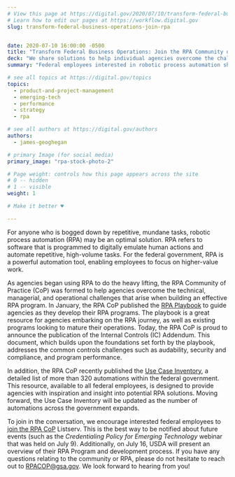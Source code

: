 ```yaml
---
# View this page at https://digital.gov/2020/07/10/transform-federal-business-operations-join-rpa
# Learn how to edit our pages at https://workflow.digital.gov
slug: transform-federal-business-operations-join-rpa


date: 2020-07-10 16:00:00 -0500
title: "Transform Federal Business Operations: Join the RPA Community of Practice"
deck: "We share solutions to help individual agencies overcome the challenges that arise in designing and deploying an effective robotic process automation (RPA) program."
summary: "Federal employees interested in robotic process automation should join the RPA Community of Practice as their agencies commence their RPA programs."

# see all topics at https://digital.gov/topics
topics: 
  - product-and-project-management
  - emerging-tech
  - performance
  - strategy
  - rpa

# see all authors at https://digital.gov/authors
authors: 
  - james-geoghegan

# primary Image (for social media)
primary_image: "rpa-stock-photo-2"

# Page weight: controls how this page appears across the site
# 0 -- hidden
# 1 -- visible
weight: 1

# Make it better ♥

---
```


For anyone who is bogged down by repetitive, mundane tasks, robotic process automation (RPA) may be an optimal solution. RPA refers to software that is programmed to digitally emulate human actions and automate repetitive, high-volume tasks. For the federal government, RPA is a powerful automation tool, enabling employees to focus on higher-value work.

As agencies began using RPA to do the heavy lifting, the RPA Community of Practice (CoP) was formed to help agencies overcome the technical, managerial, and operational challenges that arise when building an effective RPA program. In January, the RPA CoP published the [RPA Playbook](https://digital.gov/communities/rpa/) to guide agencies as they develop their RPA programs. The playbook is a great resource for agencies embarking on the RPA journey, as well as existing programs looking to mature their operations. Today, the RPA CoP is proud to announce the publication of the Internal Controls (IC) Addendum. This document, which builds upon the foundations set forth by the playbook, addresses the common controls challenges such as audability, security and compliance, and program performance. 

In addition, the RPA CoP recently published the [Use Case Inventory](https://d2d.gsa.gov/customer/gsa-ocfo-robotic-process-automation-community-practice), a detailed list of more than 320 automations within the federal government. This resource, available to all federal employees, is designed to provide agencies with inspiration and insight into potential RPA solutions. Moving forward, the Use Case Inventory will be updated as the number of automations across the government expands. 

To join in the conversation, we encourage interested federal employees to [join the RPA CoP](https://digital.gov/communities/rpa/) Listserv. This is the best way to be notified about future events (such as the _Credentialing Policy for Emerging Technology_ webinar that was held on July 9). Additionally, on July 16, USDA will present an overview of their RPA Program and development process. If you have any questions relating to the community or RPA, please do not hesitate to reach out to [RPACOP@gsa.gov](mailto:RPACOP@gsa.gov). We look forward to hearing from you!

